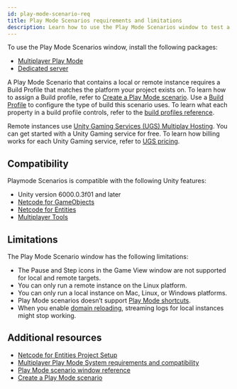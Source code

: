 ```yaml
---
id: play-mode-scenario-req
title: Play Mode Scenarios requirements and limitations
description: Learn how to use the Play Mode Scenarios window to test a multiplayer project
---
```


To use the Play Mode Scenarios window, install the following packages: 
* [Multiplayer Play Mode](https://docs-multiplayer.unity3d.com/tools/current/about/)
* [Dedicated server](https://docs.unity3d.com/Packages/com.unity.dedicated-server@1.3/manual/index.html)

A Play Mode Scenario that contains a local or remote instance requires a Build Profile that matches the platform your project exists on. To learn how to assign a Build profile, refer to [Create a Play Mode scenario](play-mode-scenario-create.md). Use a [Build Profile](https://docs.unity3d.com/6000.0/Documentation/Manual/build-profiles.html) to configure the type of build this scenario uses. To learn what each property in a build profile controls, refer to the [build profiles reference](https://docs.unity3d.com/6000.0/Documentation/Manual/build-profiles-reference.html).

Remote instances use [Unity Gaming Services (UGS) Multiplay Hosting](https://docs.unity.com/ugs/en-us/manual/game-server-hosting/manual/welcome-to-multiplay). You can get started with a Unity Gaming service for free. To learn how billing works for each Unity Gaming service, refer to [UGS pricing](https://unity.com/products/gaming-services/pricing).

## Compatibility
Playmode Scenarios is compatible with the following Unity features:
* Unity version 6000.0.3f01 and later
* [Netcode for GameObjects](https://docs-multiplayer.unity3d.com/netcode/1.6.0/about/)
* [Netcode for Entities](https://docs.unity3d.com/Packages/com.unity.netcode@1.0/manual/index.html)
* [Multiplayer Tools](https://docs-multiplayer.unity3d.com/tools/current/about/)

## Limitations
The Play Mode Scenario window has the following limitations: 

* The Pause and Step icons in the Game View window are not supported for local and remote targets.
* You can only run a remote instance on the Linux platform.
* You can only run a local instance on Mac, Linux, or Windows platforms.
* Play Mode scenarios doesn’t support [Play Mode shortcuts](https://docs.unity3d.com/6000.0/Documentation/Manual/UnityHotkeys.html).
* When you enable [domain reloading](https://docs.unity3d.com/Manual/DomainReloading.html), streaming logs for local instances might stop working.

## Additional resources
* [Netcode for Entities Project Setup](https://docs.unity3d.com/Packages/com.unity.netcode@1.0/manual/installation.html)
* [Multiplayer Play Mode System requirements and compatibility](sys-req.md)
* [Play Mode scenario window reference](play-mode-scenario-window-reference.md)
* [Create a Play Mode scenario](play-mode-scenario-create.md)